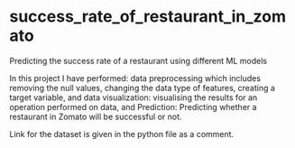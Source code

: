 # success_rate_of_restaurant_in_zomato
Predicting the success rate of a restaurant using different ML models

In this project I have performed:
  data preprocessing which includes removing the null values,
                       changing the data type of features,
                       creating a target variable,
and  data visualization: visualising the results for an operation performed on data, and
  Prediction: Predicting whether a restaurant in Zomato will be successful or not.
  
  Link for the dataset is given in the python file as a comment.
